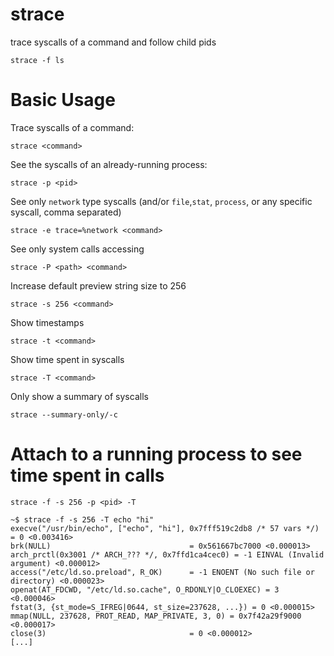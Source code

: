 # strace

trace syscalls of a command and follow child pids

    strace -f ls



# Basic Usage

Trace syscalls of a command:

    strace <command>

See the syscalls of an already-running process:

    strace -p <pid>

See only `network` type syscalls (and/or `file`,`stat`, `process`, or any specific syscall, comma separated)

    strace -e trace=%network <command>

See only system calls accessing <path>

    strace -P <path> <command>

Increase default preview string size to 256

    strace -s 256 <command>

Show timestamps

    strace -t <command>

Show time spent in syscalls

    strace -T <command>

Only show a summary of syscalls

    strace --summary-only/-c

# Attach to a running process to see time spent in calls

    strace -f -s 256 -p <pid> -T

    ~$ strace -f -s 256 -T echo "hi"
    execve("/usr/bin/echo", ["echo", "hi"], 0x7fff519c2db8 /* 57 vars */) = 0 <0.003416>
    brk(NULL)                               = 0x561667bc7000 <0.000013>
    arch_prctl(0x3001 /* ARCH_??? */, 0x7ffd1ca4cec0) = -1 EINVAL (Invalid argument) <0.000012>
    access("/etc/ld.so.preload", R_OK)      = -1 ENOENT (No such file or directory) <0.000023>
    openat(AT_FDCWD, "/etc/ld.so.cache", O_RDONLY|O_CLOEXEC) = 3 <0.000046>
    fstat(3, {st_mode=S_IFREG|0644, st_size=237628, ...}) = 0 <0.000015>
    mmap(NULL, 237628, PROT_READ, MAP_PRIVATE, 3, 0) = 0x7f42a29f9000 <0.000017>
    close(3)                                = 0 <0.000012>
    [...]
